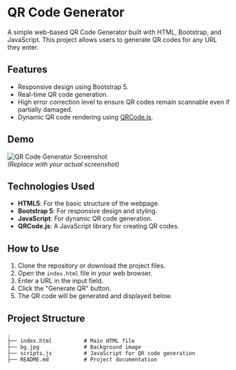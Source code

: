 # QR Code Generator

A simple web-based QR Code Generator built with HTML, Bootstrap, and JavaScript. This project allows users to generate QR codes for any URL they enter.

## Features

- Responsive design using Bootstrap 5.
- Real-time QR code generation.
- High error correction level to ensure QR codes remain scannable even if partially damaged.
- Dynamic QR code rendering using [QRCode.js](https://github.com/davidshimjs/qrcodejs).

## Demo

![QR Code Generator Screenshot](./screenshot.png)  
*(Replace with your actual screenshot)*

## Technologies Used

- **HTML5**: For the basic structure of the webpage.
- **Bootstrap 5**: For responsive design and styling.
- **JavaScript**: For dynamic QR code generation.
- **QRCode.js**: A JavaScript library for creating QR codes.

## How to Use

1. Clone the repository or download the project files.
2. Open the `index.html` file in your web browser.
3. Enter a URL in the input field.
4. Click the "Generate QR" button.
5. The QR code will be generated and displayed below.

## Project Structure

```plaintext
.
├── index.html          # Main HTML file
├── bg.jpg              # Background image
├── scripts.js          # JavaScript for QR code generation
├── README.md           # Project documentation
